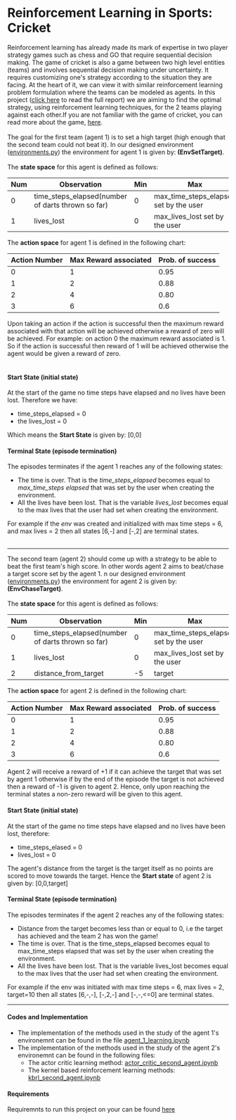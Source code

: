# Reinforcement Learning in Sports: Cricket

Reinforcement learning has already made its mark of expertise in two player strategy games such as chess and GO that require sequential decision making. The game of cricket is also a game between two high level entities (teams) and involves sequential decision making under uncertainty. It requires customizing one's strategy according to the situation they are facing. At the heart of it, we can  view it with similar reinforcement learning problem formulation where the teams can be modeled as agents. In this project ([click here](https://github.com/rezazzr/AI-in-Sports-Cricket/blob/master/reinforcement-learning-sports.pdf) to read the full report) we are aiming to find the optimal strategy, using reinforcement learning techniques, for the 2 teams playing against each other.If you are not familiar with the game of cricket, you can read more about the game, [here](https://en.wikipedia.org/wiki/Cricket).<br>
<br>
The goal for the first team (agent 1) is to set a high target (high enough that the second team could not beat it). In our designed environment ([environments.py](https://github.com/rezazzr/AI-in-Sports-Cricket/blob/master/environments.py)) the environment for agent 1 is given by: **(EnvSetTarget)**.<br>
<br>
The **state space** for this agent is defined as follows:

Num | Observation | Min | Max
---|---|---|---
0 | time_steps_elapsed(number of darts thrown so far) | 0 | max_time_steps_elapsed set by the user
1 |  lives_lost | 0 | max_lives_lost set by the user 

The **action space** for agent 1 is defined in the following chart:

Action Number | Max Reward associated| Prob. of success
------------ | -------------|--------------
0 | 1 | 0.95
1 | 2 | 0.88
2 | 4 | 0.80
3 | 6 | 0.6

Upon taking an action if the action is successful then the maximum reward associated with that action will be achieved otherwise a reward of zero will be achieved. For example: on action 0 the maximum reward associated is 1. So if the action is successful then reward of 1 will be achieved otherwise the agent would be given a reward of zero.<br>
<br>
#### Start State (initial state)
At the start of the game no time steps have elapsed and no lives have been lost. Therefore we have:
* time_steps_elapsed = 0
* the lives_lost = 0

Which means the **Start State** is given by: [0,0]

#### Terminal State (episode termination)
The episodes terminates if the agent 1 reaches any of the following states:

* The time is over. That is the *time_steps_elapsed* becomes equal to *max_time_steps elapsed* that was set by the user when creating the environment.
* All the lives have been lost. That is the variable *lives_lost* becomes equal to the max lives that the user had set when creating the environment.

For example if the *env* was created and initialized with max time steps = 6, and max lives = 2 then all states [6,-] and [-,2] are terminal states.<br>
<br>

---

The second team (agent 2) should come up with a strategy to be able to beat the first team's high score. In other words agent 2 aims to beat/chase a target score set by the agent 1. n our designed environment ([environments.py](https://github.com/rezazzr/AI-in-Sports-Cricket/blob/master/environments.py)) the environment for agent 2 is given by: **(EnvChaseTarget)**.<br>
<br>
The **state space** for this agent is defined as follows:

Num | Observation | Min | Max
---|---|---|---
0 | time_steps_elapsed(number of darts thrown so far) | 0 | max_time_steps_elapsed set by the user
1 |  lives_lost | 0 | max_lives_lost set by the user 
2 | distance_from_target | -5 | target

The **action space** for agent 2 is defined in the following chart:

Action Number | Max Reward associated| Prob. of success
------------ | -------------|--------------
0 | 1 | 0.95
1 | 2 | 0.88
2 | 4 | 0.80
3 | 6 | 0.6

Agent 2 will receive a reward of +1 if it can achieve the target that was set by agent 1 otherwise if by the end of the episode the target is not achieved then a reward of -1 is given to agent 2. Hence, only upon reaching the terminal states a non-zero reward will be given to this agent.

#### Start State (initial state)

At the start  of the game no time steps have elapsed and no lives have been lost, therefore:
* time_steps_elased = 0
* lives_lost = 0

The agent's distance from the target is the target itself as no points are scored to move towards the target. Hence the **Start state** of agent 2 is given by: [0,0,target]

#### Terminal State (episode termination)
The episodes terminates if the agent 2 reaches any of the following states:
* Distance from the target becomes less than or equal to 0, i.e the target has achieved and the team 2 has won the game!
* The time is over. That is the time_steps_elapsed becomes equal to max_time_steps elapsed that was set by the user when creating the environment.
* All the lives have been lost. That is the variable lives_lost becomes equal to the max lives that the user had set when creating the environment.

For example if the env was initiated with max time steps = 6, max lives = 2, target=10 then all states [6,-,-], [-,2,-] and [-,-,<=0] are terminal states.

---
#### Codes and Implementation
* The implementation of the methods used in the study of the agent 1's environemnt can be found in the file [agent_1_learning.ipynb](https://github.com/rezazzr/AI-in-Sports-Cricket/blob/master/agent_1_learning.ipynb)
* The implementation of the methods used in the study of the agent 2's environemnt can be found in the following files:
  * The actor critic learning method: [actor_critic_second_agent.ipynb](https://github.com/rezazzr/AI-in-Sports-Cricket/blob/master/actor_critic_second_agent.ipynb)
  * The kernel based reinforcement learning methods: [kbrl_second_agent.ipynb](https://github.com/rezazzr/AI-in-Sports-Cricket/blob/master/kbrl_second_agent.ipynb)
  
 #### Requirements
 Requiremnts to run this project on your can be found [here](https://github.com/rezazzr/AI-in-Sports-Cricket/blob/master/requirements.ipynb)
